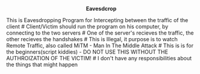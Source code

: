 <p align="center"><b> Eavesdcrop </b></p>
<p align="left">This is Eavesdropping Program for Intercepting between the traffic of the client # Client/Victim should run the program on his computer, by connecting to the two servers  # One of the server's recieves the traffic, the other recieves the handshakes # This is Illegal, it purpose is to watch Remote Traffic, also called MiTM - Man In The Middle Attack # This is is for the beginners(script kiddies) - DO NOT USE THIS WITHOUT THE AUTHROIZATION OF THE VICTIM! # I don't have any responsibilities about the things that might happen </p>
